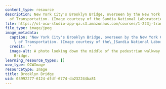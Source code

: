 ```yaml
---
content_type: resource
description: New York City's Brooklyn Bridge, overseen by the New York City Department
  of Transportation. (Image courtesy of the Sandia National Laboratories.)
file: https://ol-ocw-studio-app-qa.s3.amazonaws.com/courses/1-223j-transportation-policy-strategy-and-management-fall-2004/039922776124dfdf6774da232244ba81_1-223jf04.jpg
file_type: image/jpeg
image_metadata:
  caption: "New York City's Brooklyn Bridge, overseen by the New York City Department\
    \ of Transportation. (Image courtesy of the\_[Sandia National Laboratories](http://www.sandia.gov/).)"
  credit: ''
  image-alt: A photo looking down the middle of the pedestrian walkway on the Brooklyn
    Bridge.
learning_resource_types: []
ocw_type: OCWImage
resourcetype: Image
title: Brooklyn Bridge
uid: 03992277-6124-dfdf-6774-da232244ba81
---
```

